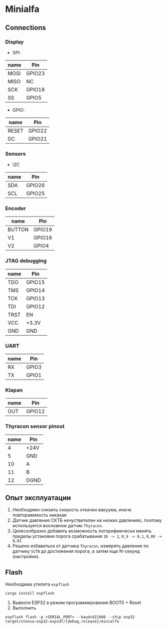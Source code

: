 # Minialfa

## Connections

### Display
* SPI:

| name | Pin |
|--- | --- |
| MOSI | GPIO23 |
| MISO | NC |
| SCK | GPIO18 |
| SS | GPIO5 |

* GPIO:

| name | Pin |
|--- | --- |
| RESET | GPIO22 |
| DC | GPIO21 |

### Sensors
* I2C

| name | Pin |
|--- | --- |
| SDA | GPIO26 |
| SCL | GPIO25 |

### Encoder
| name | Pin |
|--- | --- |
| BUTTON | GPIO19 |
| V1 | GPIO16 |
| V2 | GPIO4 |

### JTAG debugging
| name | Pin |
|--- | --- |
| TDO | GPIO15 | 
| TMS | GPIO14 | 
| TCK | GPIO13 | 
| TDI | GPIO12 | 
| TRST | EN | 
| VCC | +3.3V | 
| GND | GND | 

### UART
| name | Pin |
|--- | --- |
| RX | GPIO3 |
| TX | GPIO1 |

### Klapan
| name | Pin |
|--- | --- |
| OUT | GPIO12 |

### Thyracon sensor pinout
| name | Pin |
|--- | ---|
| 4 | +24V |
| 5 | GND |
| 10 | A |
| 11 | B |
| 12 | DGND |


## Опыт эксплуатации

1. Необходимо снизить скорость откачки вакуума, иначе повтораяемость никакая
2. Датчик давления СКТБ нечуствителен на низких давлениях, поэтому используется восновном датчик `Thyracon`.
3. Целесообразно добавить возможность логорифмически менять пределы установки порога срабатывания `10 -> 1`, `0,9 -> 0,1`, `0,09 -> 0,01`
4. Решено избавиться от датчика `Thyracon`, измерять давление по датчику `SCTB` до достижения порога, а затем еще N-секунд (настройки).

## Flash
Необходима утилита `espflash`
```shell
cargo install espflash
```

1. Вывезти ESP32 в режим программирования BOOT0 + Reset
2. Выполнить
```shell
espflash flash -p <SERIAL_PORT> --baud=921600 --chip esp32 target/xtensa-esp32-espidf/{debug,release}/minialfa
```